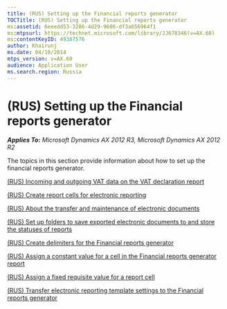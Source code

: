 ```yaml
---
title: (RUS) Setting up the Financial reports generator
TOCTitle: (RUS) Setting up the Financial reports generator
ms:assetid: 6eeedd53-3286-4d29-9606-df3a656964f1
ms:mtpsurl: https://technet.microsoft.com/library/JJ678346(v=AX.60)
ms:contentKeyID: 49387576
author: Khairunj
ms.date: 04/18/2014
mtps_version: v=AX.60
audience: Application User
ms.search.region: Russia
---
```


# (RUS) Setting up the Financial reports generator 


_**Applies To:** Microsoft Dynamics AX 2012 R3, Microsoft Dynamics AX 2012 R2_

The topics in this section provide information about how to set up the financial reports generator.

[(RUS) Incoming and outgoing VAT data on the VAT declaration report](rus-incoming-and-outgoing-vat-data-on-the-vat-declaration-report.md)

[(RUS) Create report cells for electronic reporting](rus-create-report-cells-for-electronic-reporting.md)

[(RUS) About the transfer and maintenance of electronic documents](rus-about-the-transfer-and-maintenance-of-electronic-documents.md)

[(RUS) Set up folders to save exported electronic documents to and store the statuses of reports](rus-set-up-folders-to-save-exported-electronic-documents-to-and-store-the-statuses-of-reports.md)

[(RUS) Create delimiters for the Financial reports generator](rus-create-delimiters-for-the-financial-reports-generator.md)

[(RUS) Assign a constant value for a cell in the Financial reports generator report](rus-assign-a-constant-value-for-a-cell-in-the-financial-reports-generator-report.md)

[(RUS) Assign a fixed requisite value for a report cell](rus-assign-a-fixed-requisite-value-for-a-report-cell.md)

[(RUS) Transfer electronic reporting template settings to the Financial reports generator](rus-transfer-electronic-reporting-template-settings-to-the-financial-reports-generator.md)

  



